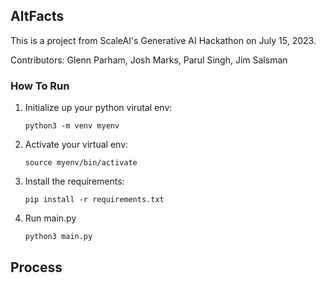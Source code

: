 ## AltFacts

This is a project from ScaleAI's Generative AI Hackathon on July 15, 2023.

Contributors: Glenn Parham, Josh Marks, Parul Singh, Jim Salsman

### How To Run

1. Initialize up your python virutal env:

   `python3 -m venv myenv`

2. Activate your virtual env:

   `source myenv/bin/activate`

3. Install the requirements:

   `pip install -r requirements.txt`

4. Run main.py

   `python3 main.py`

## Process
